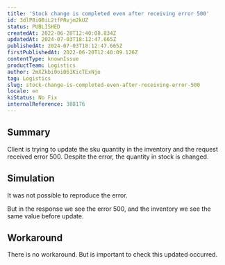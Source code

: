 ```yaml
---
title: 'Stock change is completed even after receiving error 500'
id: 3dlP8iOBiL2tfPRvjm2kUZ
status: PUBLISHED
createdAt: 2022-06-20T12:40:08.834Z
updatedAt: 2024-07-03T18:12:47.665Z
publishedAt: 2024-07-03T18:12:47.665Z
firstPublishedAt: 2022-06-20T12:40:09.126Z
contentType: knownIssue
productTeam: Logistics
author: 2mXZkbi0oi061KicTExNjo
tag: Logistics
slug: stock-change-is-completed-even-after-receiving-error-500
locale: en
kiStatus: No Fix
internalReference: 388176
---
```


## Summary


Client is trying to update the sku quantity in the inventory and the request received error 500. Despite the error, the quantity in stock is changed.


##

## Simulation


It was not possible to reproduce the error.

But in the response we see the error 500, and the inventory we see the same value before update.



##

## Workaround


There is no workaround. But is important to check this updated occurred.


